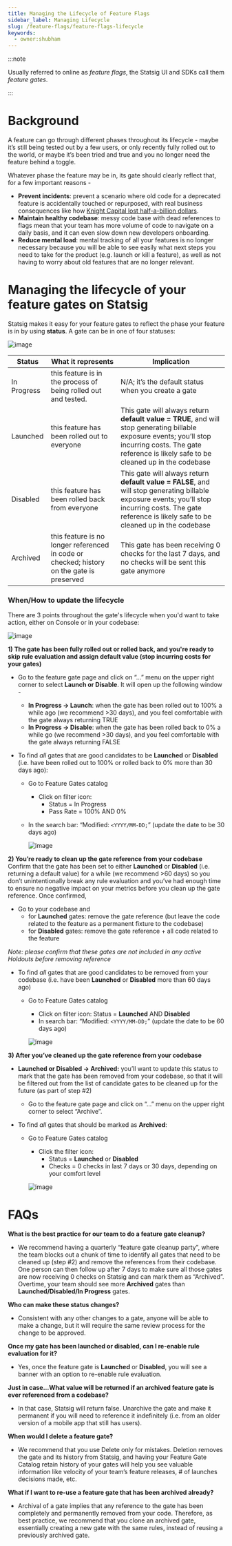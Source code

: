 ```yaml
---
title: Managing the Lifecycle of Feature Flags
sidebar_label: Managing Lifecycle
slug: /feature-flags/feature-flags-lifecycle
keywords:
  - owner:shubham
---
```


:::note

Usually referred to online as _feature flags_, the Statsig UI and SDKs call them _feature gates_.

:::

# Background

A feature can go through different phases throughout its lifecycle - maybe it’s still being tested out by a few users, or only recently fully rolled out to the world, or maybe it’s been tried and true and you no longer need the feature behind a toggle. 

Whatever phase the feature may be in, its gate should clearly reflect that, for a few important reasons - 

- **Prevent incidents**: prevent a scenario where old code for a deprecated feature is accidentally touched or repurposed, with real business consequences like how [Knight Capital lost half-a-billion dollars](https://www.statsig.com/blog/lose-half-a-billion-dollars-with-bad-feature-flags-knight-capital).
- **Maintain healthy codebase**: messy code base with dead references to flags mean that your team has more volume of code to navigate on a daily basis, and it can even slow down new developers onboarding.
- **Reduce mental load**: mental tracking of all your features is no longer necessary because you will be able to see easily what next steps you need to take for the product (e.g. launch or kill a feature), as well as not having to worry about old features that are no longer relevant.

# Managing the lifecycle of your feature gates on Statsig

Statsig makes it easy for your feature gates to reflect the phase your feature is in by using **status**. A gate can be in one of four statuses:

![image](https://user-images.githubusercontent.com/120431069/216169028-44ca6ce1-1300-44b6-9156-55ea52cd85ea.png)


| Status | What it represents | Implication |
|-------------|-----------------------|---------|
|   In Progress   | this feature is in the process of being rolled out and tested. | N/A; it’s the default status when you create a gate |
|   Launched   |  this feature has been rolled out to everyone | This gate will always return **default value = TRUE**, and will stop generating billable exposure events; you’ll stop incurring costs. The gate reference is likely safe to be cleaned up in the codebase |
|   Disabled         | this feature has been rolled back from everyone  | This gate will always return **default value = FALSE**, and will stop generating billable exposure events; you’ll stop incurring costs. The gate reference is likely safe to be cleaned up in the codebase |
|   Archived    | this feature is no longer referenced in code or checked; history on the gate is preserved | This gate has been receiving 0 checks for the last 7 days, and no checks will be sent this gate anymore |


### When/How to update the lifecycle

There are 3 points throughout the gate's lifecycle when you'd want to take action, either on Console or in your codebase: 

![image](https://user-images.githubusercontent.com/120431069/216169769-23062719-92da-4ae5-a437-935b2ef5b05c.png)


**1) The gate has been fully rolled out or rolled back, and you're ready to skip rule evaluation and assign default value (stop incurring costs for your gates)**

  - Go to the feature gate page and click on “…” menu on the upper right corner to select **Launch or Disable**. It will open up the following window -
    - **In Progress → Launch**: when the gate has been rolled out to 100% a while ago (we recommend >30 days), and you feel comfortable with the gate always returning TRUE
    - **In Progress → Disable**: when the gate has been rolled back to 0% a while go (we recommend >30 days), and you feel comfortable with the gate always returning FALSE


  - To find _all_ gates that are good candidates to be **Launched** or **Disabled** (i.e. have been rolled out to 100% or rolled back to 0% more than 30 days ago):
    - Go to Feature Gates catalog
      - Click on filter icon:
        - Status = In Progress
        - Pass Rate = 100% AND 0%
    - In the search bar: “Modified: `<YYYY/MM-DD;`” (update the date to be 30 days ago)
    
      ![image](https://user-images.githubusercontent.com/120431069/216164917-85a7da7a-2ee6-4ba5-8ca6-c6ced99516ee.png)

**2) You’re ready to clean up the gate reference from your codebase**
Confirm that the gate has been set to either **Launched** or **Disabled** (i.e. returning a default value) for a while (we recommend >60 days) so you don’t unintentionally break any rule evaluation and you’ve had enough time to ensure no negative impact on your metrics before you clean up the gate reference. Once confirmed,  
  
  - Go to your codebase and
    - for **Launched** gates: remove the gate reference (but leave the code related to the feature as a permanent fixture to the codebase)
    - for **Disabled** gates: remove the gate reference + all code related to the feature

  _Note: please confirm that these gates are not included in any active Holdouts before removing reference_

  - To find *all* gates that are good candidates to be removed from your codebase (i.e. have been **Launched** or **Disabled** more than 60 days ago)
    - Go to Feature Gates catalog
      - Click on filter icon: Status = **Launched** AND **Disabled**
      - In search bar: “Modified: `<YYYY/MM-DD;`” (update the date to be 60 days ago)

      ![image](https://user-images.githubusercontent.com/120431069/216166227-7e36df55-f540-4c74-a899-e0bfdfb808f6.png)


**3) After you’ve cleaned up the gate reference from your codebase**

- **Launched or Disabled → Archived:** you’ll want to update this status to mark that the gate has been removed from your codebase, so that it will be filtered out from the list of candidate gates to be cleaned up for the future (as part of step #2)
  - Go to the feature gate page and click on “…” menu on the upper right corner to select “Archive”. 
    
- To find _all_ gates that should be marked as **Archived**:
    - Go to Feature Gates catalog
      - Click the filter icon:
        - Status = **Launched** or **Disabled**
        - Checks = 0 checks in last 7 days or 30 days, depending on your comfort level

      ![image](https://user-images.githubusercontent.com/120431069/216166665-b9ad6655-4c6e-4b66-8a65-8e94e98e3485.png)
      
      
# FAQs

**What is the best practice for our team to do a feature gate cleanup?**
- We recommend having a quarterly “feature gate cleanup party”, where the team blocks out a chunk of time to identify all gates that need to be cleaned up (step #2) and remove the references from their codebase. One person can then follow up after 7 days to make sure all those gates are now receiving 0 checks on Statsig and can mark them as “Archived”. Overtime, your team should see more **Archived** gates than **Launched/Disabled/In Progress** gates.

**Who can make these status changes?**
- Consistent with any other changes to a gate, anyone will be able to make a change, but it will require the same review process for the change to be approved.

**Once my gate has been launched or disabled, can I re-enable rule evaluation for it?**
- Yes, once the feature gate is **Launched** or **Disabled**, you will see a banner with an option to re-enable rule evaluation.

**Just in case...What value will be returned if an archived feature gate is ever referenced from a codebase?**
- In that case, Statsig will return false. Unarchive the gate and make it permanent if you will need to reference it indefinitely (i.e. from an older version of a mobile app that still has users).

**When would I delete a feature gate?**
- We recommend that you use Delete only for mistakes. Deletion removes the gate and its history from Statsig, and having your Feature Gate Catalog retain history of your gates will help you see valuable information like velocity of your team’s feature releases, # of launches decisions made, etc.

**What if I want to re-use a feature gate that has been archived already?**
- Archival of a gate implies that any reference to the gate has been completely and permanently removed from your code. Therefore, as best practice, we recommend that you clone an archived gate, essentially creating a new gate with the same rules, instead of reusing a previously archived gate. 


